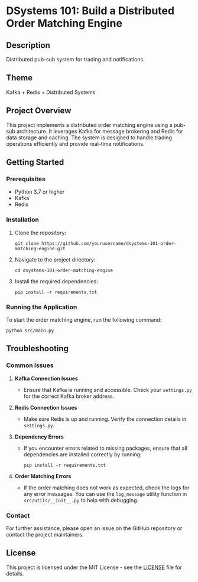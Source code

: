 # DSystems 101: Build a Distributed Order Matching Engine

## Description
Distributed pub-sub system for trading and notifications.

## Theme
Kafka + Redis + Distributed Systems

## Project Overview
This project implements a distributed order matching engine using a pub-sub architecture. It leverages Kafka for message brokering and Redis for data storage and caching. The system is designed to handle trading operations efficiently and provide real-time notifications.

## Getting Started

### Prerequisites
- Python 3.7 or higher
- Kafka
- Redis

### Installation
1. Clone the repository:
   ```
   git clone https://github.com/yourusername/dsystems-101-order-matching-engine.git
   ```
2. Navigate to the project directory:
   ```
   cd dsystems-101-order-matching-engine
   ```
3. Install the required dependencies:
   ```
   pip install -r requirements.txt
   ```

### Running the Application
To start the order matching engine, run the following command:
```
python src/main.py
```

## Troubleshooting

### Common Issues

1. **Kafka Connection Issues**
   - Ensure that Kafka is running and accessible. Check your `settings.py` for the correct Kafka broker address.

2. **Redis Connection Issues**
   - Make sure Redis is up and running. Verify the connection details in `settings.py`.

3. **Dependency Errors**
   - If you encounter errors related to missing packages, ensure that all dependencies are installed correctly by running:
     ```
     pip install -r requirements.txt
     ```

4. **Order Matching Errors**
   - If the order matching does not work as expected, check the logs for any error messages. You can use the `log_message` utility function in `src/utils/__init__.py` to help with debugging.

### Contact
For further assistance, please open an issue on the GitHub repository or contact the project maintainers.

## License
This project is licensed under the MIT License - see the [LICENSE](LICENSE) file for details.